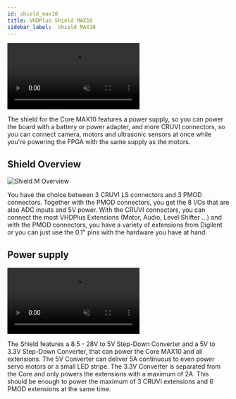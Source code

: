 ```yaml
---
id: shield_max10
title: VHDPlus Shield MAX10
sidebar_label:  Shield MAX10
---
```


<video muted autoPlay loop><source src="/img/vhdpshield/Shield.mp4" type="video/mp4"/>Your browser does not support the video tag. You can download the video anyway.</video>

The shield for the Core MAX10 features a power supply, so you can power the board with a battery or power adapter, and more CRUVI connectors, so you can connect camera, motors and ultrasonic sensors at once while you're powering the FPGA with the same supply as the motors.

## Shield Overview
![Shield M Overview](/img/vhdpshield/Items3.png)

You have the choice between 3 CRUVI LS connectors and 3 PMOD connectors. Together with the PMOD connectors, you get the 8 I/Os that are also ADC inputs and 5V power.
With the CRUVI connectors, you can connect the most VHDPlus Extensions (Motor, Audio, Level Shifter ...) and with the PMOD connectors, you have a variety of extensions from Digilent or you can just use the 0.1" pins with the hardware you have at hand.

## Power supply
<video muted autoPlay><source src="/img/vhdpshield/Zoom_Power.mp4" type="video/mp4"/>Your browser does not support the video tag. You can download the video anyway.</video>

The Shield features a 8.5 - 28V to 5V Step-Down Converter and a 5V to 3.3V Step-Down Converter, that can power the Core MAX10 and all extensions. 
The 5V Converter can deliver 5A continuous to even power servo motors or a small LED stripe.
The 3.3V Converter is separated from the Core and only powers the extensions with a maximum of 2A. This should be enough to power the maximum of 3 CRUVI extensions and 6 PMOD extensions at the same time.
